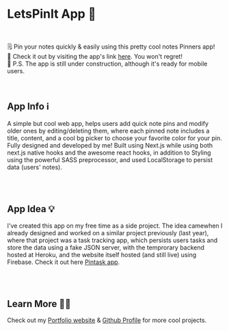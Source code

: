 # LetsPinIt App 📌

<br />

🗒️ Pin your notes quickly & easily using this pretty cool notes Pinners app!<br />
🔗 Check it out by visiting the app's link [here](https://lets-pin-it.vercel.app/). You won't regret!<br />
🚧 P.S. The app is still under construction, although it's ready for mobile users.<br />

<br />

## App Info ℹ️

A simple but cool web app, helps users add quick note pins and modify older ones by editing/deleting them, where each pinned note includes a title, content, and a cool bg picker to choose your favorite color for your pin. Fully designed and developed by me! Built using Next.js while using both next.js native hooks and the awesome react hooks, in addition to Styling using the powerful SASS preprocessor, and used LocalStorage to persist data (users' notes).

<br />
<br />

## App Idea 💡

I've created this app on my free time as a side project. The idea camewhen I already designed and worked on a similar project previously (last year), where that project was a task tracking app, which persists users tasks and store the data using a fake JSON server, with the temprorary backend hosted at Heroku, and the website itself hosted (and still live) using Firebase. Check it out here [Pintask app](https://pintask-46374.web.app/).

<br />
<br />

## Learn More 👨‍💻

Check out my [Portfolio website](https://iamshour.com) & [Github Profile](https://github.com/iamshour) for more cool projects.
